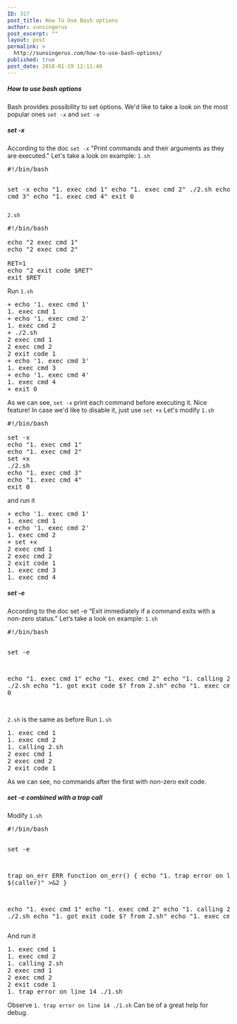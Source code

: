 ```yaml
---
ID: 317
post_title: How To Use Bash options
author: sunsingerus
post_excerpt: ""
layout: post
permalink: >
  http://sunsingerus.com/how-to-use-bash-options/
published: true
post_date: 2018-01-19 12:11:40
---
```

<h5>How to use bash options</h5>
Bash provides possibility to set options. We'd like to take a look on the most popular ones <code>set -x</code> and <code>set -e</code>

<h5>set -x</h5>
According to the doc <code>set -x</code> "Print commands and their arguments as they are executed."
Let's take a look on example:
<code>1.sh</code>
<pre>
#!/bin/bash

set -x
echo "1. exec cmd 1"
echo "1. exec cmd 2"
./2.sh
echo "1. exec cmd 3"
echo "1. exec cmd 4"
exit 0
</pre>
<code>2.sh</code>
<pre>
#!/bin/bash

echo "2 exec cmd 1"
echo "2 exec cmd 2"

RET=1
echo "2 exit code $RET"
exit $RET
</pre>

Run <code>1.sh</code>
<pre>
+ echo '1. exec cmd 1'
1. exec cmd 1
+ echo '1. exec cmd 2'
1. exec cmd 2
+ ./2.sh
2 exec cmd 1
2 exec cmd 2
2 exit code 1
+ echo '1. exec cmd 3'
1. exec cmd 3
+ echo '1. exec cmd 4'
1. exec cmd 4
+ exit 0
</pre>

As we can see,
<code>set -x</code> print each command before executing it. Nice feature!
In case we'd like to disable it, just use <code>set +x</code>
Let's modify <code>1.sh</code>
<pre>
#!/bin/bash

set -x
echo "1. exec cmd 1"
echo "1. exec cmd 2"
set +x
./2.sh
echo "1. exec cmd 3"
echo "1. exec cmd 4"
exit 0
</pre>
and run it
<pre>
+ echo '1. exec cmd 1'
1. exec cmd 1
+ echo '1. exec cmd 2'
1. exec cmd 2
+ set +x
2 exec cmd 1
2 exec cmd 2
2 exit code 1
1. exec cmd 3
1. exec cmd 4
</pre>

<h5>set -e</h5>
According to the doc set -e “Exit immediately if a command exits with a non-zero status.”
Let’s take a look on example:
<code>1.sh</code>
<pre>
#!/bin/bash

set -e

echo "1. exec cmd 1"
echo "1. exec cmd 2"
echo "1. calling 2.sh"
./2.sh
echo "1. got exit code $? from 2.sh"
echo "1. exec cmd 3"
exit 0

</pre>
<code>2.sh</code> is the same as before
Run <code>1.sh</code>
<pre>
1. exec cmd 1
1. exec cmd 2
1. calling 2.sh
2 exec cmd 1
2 exec cmd 2
2 exit code 1
</pre>
As we can see, no commands after the first with non-zero exit code.

<h5>set -e combined with a trap call</h5>
Modify <code>1.sh</code>
<pre>
#!/bin/bash

set -e

trap on_err ERR
function on_err()
{
	echo "1. trap error on line $(caller)" >&2
}

echo "1. exec cmd 1"
echo "1. exec cmd 2"
echo "1. calling 2.sh"
./2.sh
echo "1. got exit code $? from 2.sh"
echo "1. exec cmd 3"
exit 0
</pre>
And run it
<pre>
1. exec cmd 1
1. exec cmd 2
1. calling 2.sh
2 exec cmd 1
2 exec cmd 2
2 exit code 1
1. trap error on line 14 ./1.sh
</pre>
Observe <code>1. trap error on line 14 ./1.sh</code> Can be of a great help for debug.